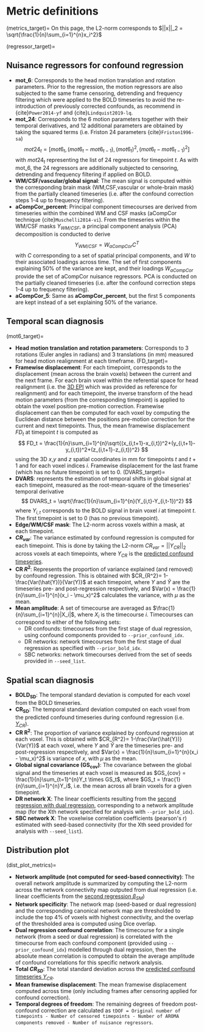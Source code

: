 # Metric definitions
(metrics_target)=
On this page, the L2-norm corresponds to $||x||_2 = \sqrt{\frac{1}{n}\sum_{i=1}^{n}x_i^2}$

(regressor_target)=
## Nuisance regressors for confound regression
* **mot_6**: Corresponds to the head motion translation and rotation parameters. Prior to the regression, the motion regressors are also subjected to the same frame censoring, detrending and frequency filtering which were applied to the BOLD timeseries to avoid the re-introduction of previously corrected confounds, as recommend in {cite}`Power2014-yf` and {cite}`Lindquist2019-lq`.
* **mot_24**: Corresponds to the 6 motion parameters together with their temporal derivatives, and 12 additional parameters are obtained by taking the squared terms (i.e. Friston 24 parameters {cite}`Friston1996-sa`)
$$
mot24_t = [mot6_t,(mot6_t-mot6_{t-1}),(mot6_t)^2,(mot6_t-mot6_{t-1})^2]
$$ 
with $mot24_t$ representing the list of 24 regressors for timepoint $t$. As with mot_6, the 24 regressors are additionally subjected to censoring, detrending and frequency filtering if applied on BOLD.
* **WM/CSF/vascular/global signal**: The mean signal is computed within the corresponding brain mask (WM,CSF,vascular or whole-brain mask) from the partially cleaned timeseries (i.e. after the confound correction steps 1-4 up to frequency filtering).
* **aCompCor_percent**: Principal component timecourses are derived from timeseries within the combined WM and CSF masks (aCompCor technique {cite}`Muschelli2014-vi`). From the timeseries within the WM/CSF masks $Y_{WM/CSF}$, a principal component analysis (PCA) decomposition is conducted to derive
$$
Y_{WM/CSF} = W_{aCompCor}C^T
$$
with $C$ corresponding to a set of spatial principal components, and $W$ to their associated loadings across time. The set of first components explaining 50% of the variance are kept, and their loadings $W_{aCompCor}$ provide the set of aCompCor nuisance regressors. PCA is conducted on the partially cleaned timeseries (i.e. after the confound correction steps 1-4 up to frequency filtering).
* **aCompCor_5**: Same as **aCompCor_percent**, but the first 5 components are kept instead of a set explaining 50% of the variance.


## Temporal scan diagnosis

(mot6_target)=
* **Head motion translation and rotation parameters**: Corresponds to 3 rotations (Euler angles in radians) and 3 translations (in mm) measured for head motion realignment at each timeframe.
(FD_target)=
* **Framewise displacement**: For each timepoint, corresponds to the displacement (mean across the brain voxels) between the current and the next frame. For each brain voxel within the referential space for head realignment (i.e. the [3D EPI](3D_EPI_target) which was provided as reference for realignment) and for each timepoint, the inverse transform of the head motion parameters (from the corresponding timepoint) is applied to obtain the voxel position pre-motion correction. Framewise displacement can then be computed for each voxel by computing the Euclidean distance between the positions pre-motion correction for the current and next timepoints. Thus, the mean framewise displacement $FD_t$ at timepoint $t$ is computed as 
$$
FD_t = \frac{1}{n}\sum_{i=1}^{n}\sqrt{(x_{i,t+1}-x_{i,t})^2+(y_{i,t+1}-y_{i,t})^2+(z_{i,t+1}-z_{i,t})^2}
$$
using the 3D $x$,$y$ and $z$ spatial coordinates in mm for timepoints $t$ and $t+1$ and for each voxel indices $i$. Framewise displacement for the last frame (which has no future timepoint) is set to 0.
(DVARS_target)=
* **DVARS**: represents the estimation of temporal shifts in global signal at each timepoint, measured as the root-mean-square of the timeseries’ temporal derivative
$$
DVARS_t = \sqrt{\frac{1}{n}\sum_{i=1}^{n}(Y_{i,t}-Y_{i,t-1})^2}
$$
where $Y_{i,t}$ corresponds to the BOLD signal in brain voxel $i$ at timepoint $t$. The first timepoint is set to 0 (has no previous timepoint).
* **Edge/WM/CSF mask**: The L2-norm across voxels within a mask, at each timepoint.
* **$CR_{var}$**: The variance estimated by confound regression is computed for each timepoint. This is done by taking the L2-norm $CR_{var} = ||Y_{CR}||_2$ across voxels at each timepoints, where $Y_{CR}$ is the [predicted confound timeseries](CR_target).
* **CR $R^2$**: Represents the proportion of variance explained (and removed) by confound regression. This is obtained with $CR_{R^2}= 1-\frac{Var(\hat{Y})}{Var(Y)}$ at each timepoint, where $Y$ and $\hat{Y}$ are the timeseries pre- and post-regression respectively, and $Var(x) = \frac{1}{n}\sum_{i=1}^{n}(x_i - \mu_x)^2$ calculates the variance, with $\mu$ as the mean.
* **Mean amplitude**: A set of timecourse are averaged as $\frac{1}{n}\sum_{i=1}^{n}|X_i|$, where $X_i$ is the timecourse $i$. Timecourses can correspond to either of the following sets:
    * DR confounds: timecourses from the first stage of dual regression, using confound components provided to `--prior_confound_idx`.
    * DR networks: network timecourses from the first stage of dual regression as specified with  `--prior_bold_idx`.
    * SBC networks: network timecourses derived from the set of seeds provided in `--seed_list`. 

## Spatial scan diagnosis

* **BOLD<sub>SD</sub>**: The temporal standard deviation is computed for each voxel from the BOLD timeseries.
* **CR<sub>SD</sub>**: The temporal standard deviation computed on each voxel from the predicted confound timeseries during confound regression (i.e. [$Y_{CR}$](CR_target)).
* **CR R<sup>2</sup>**: The proportion of variance explained by confound regression at each voxel. This is obtained with $CR_{R^2}= 1-\frac{Var(\hat{Y})}{Var(Y)}$ at each voxel, where $Y$ and $\hat{Y}$ are the timeseries pre- and post-regression respectively, and $Var(x) = \frac{1}{n}\sum_{i=1}^{n}(x_i - \mu_x)^2$ is variance of $x$, with $\mu$ as the mean.
* **Global signal covariance (GS<sub>cov</sub>)**: The covariance between the global signal and the timeseries at each voxel is measured as $GS_{cov} = \frac{1}{n}\sum_{t=1}^{n}Y_t \times GS_t$, where $GS_t = \frac{1}{n}\sum_{i=1}^{n}Y_i$, i.e. the mean across all brain voxels for a given timepoint.
* **DR network X**: The linear coefficients resulting from the [second regression with dual regression](DR_target), corresponding to a network amplitude map (for the Xth network specified for analysis with `--prior_bold_idx`).
* **SBC network X**: The voxelwise correlation coefficients (pearson's r) estimated with seed-based connectivity (for the Xth seed provided for analysis with `--seed_list`).


## Distribution plot
(dist_plot_metrics)=

* **Network amplitude (not computed for seed-based connectivity)**: The overall network amplitude is summarized by computing the L2-norm across the network connectivity map outputed from dual regression (i.e. linear coefficients from the [second regression ${\beta}_{SM}$](DR_target))
* **Network specificity**: The network map (seed-based or dual regression) and the corresponding canonical network map are thresholded to include the top 4% of voxels with highest connectivity, and the overlap of the thresholded area is computed using Dice overlap.
* **Dual regression confound correlation**: The timecourse for a single network (from a seed or dual regression) is correlated with the timecourse from each confound component (provided using `--prior_confound_idx`) modelled through dual regression, then the absolute mean correlation is computed to obtain the average amplitude of confound correlations for this specific network analysis.
* **Total $CR_{SD}$**: The total standard deviation across the [predicted confound timeseries $Y_{CR}$](CR_target).
* **Mean framewise displacement**: The mean framewise displacement computed across time (only including frames after censoring applied for confound correction).
* **Temporal degrees of freedom**: The remaining degrees of freedom post-confound correction are calculated as `tDOF = Original number of timepoints - Number of censored timepoints - Number of AROMA components removed - Number of nuisance regressors`.

